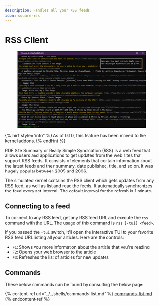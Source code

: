 ```yaml
---
description: Handles all your RSS feeds
icon: square-rss
---
```


# RSS Client

<figure><img src="../../../../.gitbook/assets/005-rss.png" alt=""><figcaption></figcaption></figure>

{% hint style="info" %}
As of 0.1.0, this feature has been moved to the kernel addons.
{% endhint %}

RDF Site Summary or Really Simple Syndication (RSS) is a web feed that allows users and applications to get updates from the web sites that support RSS feeds. It consists of elements that contain information about the latest feeds and their summary, date published, title, and so on. It was hugely popular between 2005 and 2006.

The simulated kernel contains the RSS client which gets updates from any RSS feed, as well as list and read the feeds. It automatically synchronizes the feed every set interval. The default interval for the refresh is 1 minute.

## Connecting to a feed

To connect to any RSS feed, get any RSS feed URL and execute the `rss` command with the URL. The usage of this command is `rss [-tui] <feed>`.

If you passed the `-tui` switch, it'll open the interactive TUI to your favorite RSS feed URL listing all your articles. Here are the controls:

* `F1`: Shows you more information about the article that you're reading
* `F2`: Opens your web browser to the article
* `F3`: Refreshes the list of articles for new updates

## Commands

These below commands can be found by consulting the below page:

{% content-ref url="../../shells/commands-list.md" %}
[commands-list.md](../../shells/commands-list.md)
{% endcontent-ref %}
